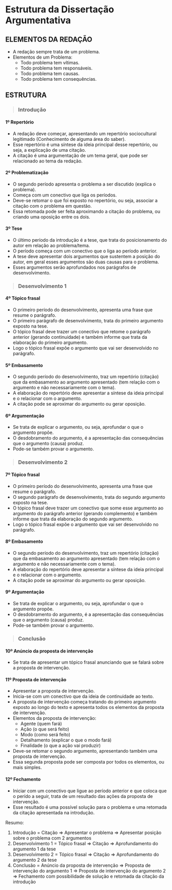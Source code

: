 # Estrutura da Dissertação Argumentativa

## ELEMENTOS DA REDAÇÃO
* A redação sempre trata de um problema.
* Elementos de um Problema:
  - Todo problema tem vítimas.
  - Todo problema tem responsáveis.
  - Todo problema tem causas.
  - Todo problema tem consequências.

## ESTRUTURA

> ### Introdução

#### 1º Repertório
* A redação deve começar, apresentando um repertório sociocultural legitimado (Conhecimento de alguma área do saber).
* Esse repertório é uma síntese da ideia principal desse repertório, ou seja, a explicação de uma citação.
* A citação é uma argumentação de um tema geral, que pode ser relacionado ao tema da redação.

#### 2º Problematização
* O segundo período apresenta o problema a ser discutido (explica o problema).
* Começa com um conectivo que liga os períodos.
* Deve-se retomar o que foi exposto no repertório, ou seja, associar a citação com o problema em questão.
* Essa retomada pode ser feita aproximando a citação do problema, ou criando uma oposição entre os dois.

#### 3º Tese
* O último período da introdução é a tese, que trata do posicionamento do autor em relação ao problema/tema.
* O período começa com um conectivo que o liga ao período anterior.
* A tese deve apresentar dois argumentos que sustentem a posição do autor, em geral esses argumentos são duas causas para o problema.
* Esses argumentos serão aprofundados nos parágrafos de desenvolvimento.

> ### Desenvolvimento 1

#### 4º Tópico frasal
* O primeiro período do desenvolvimento, apresenta uma frase que resume o parágrafo.
* O primeiro parágrafo de desenvolvimento, trata do primeiro argumento exposto na tese.
* O tópico frasal deve trazer um conectivo que retome o parágrafo anterior (gerando continuidade) e também informe que trata da elaboração do primeiro argumento.
* Logo o tópico frasal expõe o argumento que vai ser desenvolvido no parágrafo.

#### 5º Embasamento
* O segundo período do desenvolvimento, traz um repertório (citação) que da embasamento ao argumento apresentado (tem relação com o argumento e não necessariamente com o tema).
* A elaboração do repertório deve apresentar a síntese da ideia principal e o relacionar com o argumento.
* A citação pode se aproximar do argumento ou gerar oposição.

#### 6º Argumentação
* Se trata de explicar o argumento, ou seja, aprofundar o que o argumento propõe.
* O desdobramento do argumento, é a apresentação das consequências que o argumento (causa) produz.
* Pode-se também provar o argumento.

> ### Desenvolvimento 2

#### 7º Tópico frasal
* O primeiro período do desenvolvimento, apresenta uma frase que resume o parágrafo.
* O segundo parágrafo de desenvolvimento, trata do segundo argumento exposto na tese.
* O tópico frasal deve trazer um conectivo que some esse argumento ao argumento do parágrafo anterior (gerando complemento) e também informe que trata da elaboração do segundo argumento.
* Logo o tópico frasal expõe o argumento que vai ser desenvolvido no parágrafo.

#### 8º Embasamento
* O segundo período do desenvolvimento, traz um repertório (citação) que da embasamento ao argumento apresentado (tem relação com o argumento e não necessariamente com o tema).
* A elaboração do repertório deve apresentar a síntese da ideia principal e o relacionar com o argumento.
* A citação pode se aproximar do argumento ou gerar oposição.

#### 9º Argumentação
* Se trata de explicar o argumento, ou seja, aprofundar o que o argumento propõe.
* O desdobramento do argumento, é a apresentação das consequências que o argumento (causa) produz.
* Pode-se também provar o argumento.

> ### Conclusão

#### 10º Anúncio da proposta de intervenção
* Se trata de apresentar um tópico frasal anunciando que se falará sobre a proposta de intervenção.

#### 11º Proposta de intervenção
* Apresentar a proposta de intervenção.
* Inicia-se com um conectivo que da ideia de continuidade ao texto.
* A proposta de intervenção começa tratando do primeiro argumento exposto ao longo do texto e apresenta todos os elementos da proposta de intervenção. 
* Elementos da proposta de intervenção:
  - Agente (quem fará)
  - Ação (o que será feito)
  - Modo (como será feito)
  - Detalhamento (explicar o que o modo fará)
  - Finalidade (o que a ação vai produzir)
* Deve-se retomar o segundo argumento, apresentando também uma proposta de intervenção.
* Essa segunda proposta pode ser composta por todos os elementos, ou mais simples.

#### 12º Fechamento
* Iniciar com um conectivo que ligue ao período anterior e que coloca que o perído a seguir, trata de um resultado das ações da proposta de intervenção.
* Esse resultado é uma possível solução para o problema e uma retomada da citação apresentada na introdução.

Resumo:
1. Introdução = Citação => Apresentar o problema => Apresentar posição sobre o problema com 2 argumentos
2. Desenvolvimento 1 = Tópico frasal => Citação => Aprofundamento do argumento 1 da tese
3. Desenvolvimento 2 = Tópico frasal => Citação => Aprofundamento do argumento 2 da tese
4. Conclusão = Anúncio da proposta de intervenção => Proposta de intervenção do argumento 1 => Proposta de intervenção do argumento 2 => Fechamento com possibilidade de solução e retomada da citação da introdução
